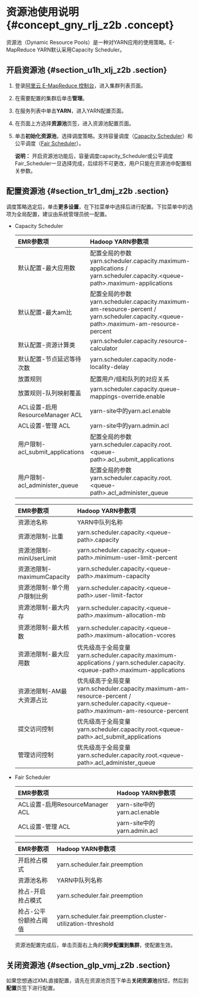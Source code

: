 # 资源池使用说明 {#concept_gny_rlj_z2b .concept}

资源池（Dynamic Resource Pools）是一种对YARN应用的使用策略。E-MapReduce YARN默认采用Capacity Scheduler。

## 开启资源池 {#section_u1h_xlj_z2b .section}

1.  登录[阿里云 E-MapReduce 控制台](https://emr.console.aliyun.com/)，进入集群列表页面。
2.  在需要配置的集群后单击**管理**。
3.  在服务列表中单击**YARN**，进入YARN配置页面。
4.  在页面上方选择**资源池**页签，进入资源池配置页面。
5.  单击**初始化资源池**，选择调度策略。支持容量调度（[Capacity Scheduler](http://hadoop.apache.org/docs/r2.7.3/hadoop-yarn/hadoop-yarn-site/CapacityScheduler.html)）和公平调度（[Fair Scheduler](http://hadoop.apache.org/docs/r2.7.3/hadoop-yarn/hadoop-yarn-site/FairScheduler.html)）。

    **说明：** 开启资源池功能后，容量调度capacity\_Scheduler或公平调度Fair\_Scheduler一旦选择完成，后续将不可更改，用户只能在资源池中配置相关参数。


## 配置资源池 {#section_tr1_dmj_z2b .section}

调度策略选定后，单击**更多设置**，在下拉菜单中选择后进行配置。下拉菜单中的选项为全局配置，建议由系统管理员统一配置。

-   Capacity Scheduler

    |EMR参数项|Hadoop YARN参数项|
    |:-----|:-------------|
    |默认配置-最大应用数|配置全局的参数yarn.scheduler.capacity.maximum-applications / yarn.scheduler.capacity.<queue-path\>.maximum-applications|
    |默认配置-最大am比|配置全局的参数yarn.scheduler.capacity.maximum-am-resource-percent / yarn.scheduler.capacity.<queue-path\>.maximum-am-resource-percent|
    |默认配置-资源计算类|yarn.scheduler.capacity.resource-calculator|
    |默认配置-节点延迟等待次数|yarn.scheduler.capacity.node-locality-delay|
    |放置规则|配置用户/组和队列的对应关系|
    |放置规则-队列映射覆盖|yarn.scheduler.capacity.queue-mappings-override.enable|
    |ACL设置-启用ResourceManager ACL|yarn-site中的yarn.acl.enable|
    |ACL设置-管理 ACL|yarn-site中的yarn.admin.acl|
    |用户限制-acl\_submit\_applications|配置全局的参数yarn.scheduler.capacity.root.<queue-path\>.acl\_submit\_applications|
    |用户限制-acl\_administer\_queue|配置全局的参数yarn.scheduler.capacity.root.<queue-path\>.acl\_administer\_queue|

    |EMR参数项|Hadoop YARN参数项|
    |:-----|:-------------|
    |资源池名称|YARN中队列名称|
    |资源池限制-比重|yarn.scheduler.capacity.<queue-path\>.capacity|
    |资源池限制-miniUserLimit|yarn.scheduler.capacity.<queue-path\>.minimum-user-limit-percent|
    |资源池限制-maximumCapacity|yarn.scheduler.capacity.<queue-path\>.maximum-capacity|
    |资源池限制-单个用户限制比例|yarn.scheduler.capacity.<queue-path\>.user-limit-factor|
    |资源池限制-最大内存|yarn.scheduler.capacity.<queue-path\>.maximum-allocation-mb|
    |资源池限制-最大核数|yarn.scheduler.capacity.<queue-path\>.maximum-allocation-vcores|
    |资源池限制-最大应用数|优先级高于全局变量yarn.scheduler.capacity.maximum-applications / yarn.scheduler.capacity.<queue-path\>.maximum-applications|
    |资源池限制-AM最大资源占比|优先级高于全局变量yarn.scheduler.capacity.maximum-am-resource-percent / yarn.scheduler.capacity.<queue-path\>.maximum-am-resource-percent|
    |提交访问控制|优先级高于全局变量yarn.scheduler.capacity.root.<queue-path\>.acl\_submit\_applications|
    |管理访问控制|优先级高于全局变量yarn.scheduler.capacity.root.<queue-path\>.acl\_administer\_queue|

-   Fair Scheduler

    |EMR参数项|Hadoop YARN参数项|
    |:-----|:-------------|
    |ACL设置-启用ResourceManager ACL|yarn-site中的yarn.acl.enable|
    |ACL设置-管理 ACL|yarn-site中的yarn.admin.acl|

    |EMR参数项|Hadoop YARN参数项|
    |:-----|:-------------|
    |开启抢占模式|yarn.scheduler.fair.preemption|
    |资源池名称|YARN中队列名称|
    |抢占-开启抢占模式|yarn.scheduler.fair.preemption|
    |抢占-公平份额抢占阈值|yarn.scheduler.fair.preemption.cluster-utilization-threshold|

    资源池配置完成后，单击页面右上角的**同步配置到集群**，使配置生效。


## 关闭资源池 {#section_glp_vmj_z2b .section}

如果您想通过XML直接配置，请先在资源池页签下单击**关闭资源池**按钮，然后到**配置**页签下进行配置。

